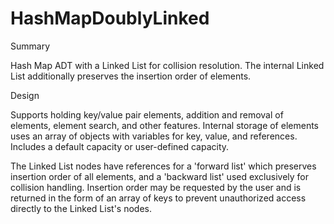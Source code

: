 # HashMapDoublyLinked
Summary

Hash Map ADT with a Linked List for collision resolution.
The internal Linked List additionally preserves the insertion order of elements.

Design

Supports holding key/value pair elements, addition and removal of elements, element search, and other features. Internal storage of elements uses an array of objects with variables for key, value, and references. Includes a default capacity or user-defined capacity.

The Linked List nodes have references for a 'forward list' which preserves insertion order of all elements, and a 'backward list' used exclusively for collision handling. Insertion order may be requested by the user and is returned in the form of an array of keys to prevent unauthorized access directly to the Linked List's nodes.
